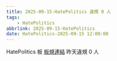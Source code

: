 ```yaml
---
title: 2025-09-15-HatePolitics 違規 0 人
tags:
    - HatePolitics
abbrlink: 2025-09-15-HatePolitics
date: HatePolitics-2025-09-15 12:00:00
---
```

HatePolitics 板 [板規連結](https://www.ptt.cc/bbs/HatePolitics/M.1617115262.A.D60.html)
昨天違規 0 人
